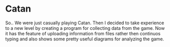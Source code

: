 # Catan
So.. We were just casually playing Catan.
Then I decided to take experience to a new level by creating a program for collecting data from the game.
Now it has the feature of uploading information from files rather then continuos typing and also shows
some pretty useful diagrams for analyzing the game.
